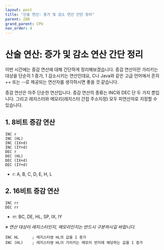 ```yaml
---
layout: post
title: "산술 연산: 증가 및 감소 연산 간단 정리"
parent: Z80
grand_parent: CPU
nav_order: 4
---
```


# 산술 연산: 증가 및 감소 연산 간단 정리

이번 시간에는 증감 연산에 대해 간단하게 정리해보겠습니다. 증감 연산이란 가리키는 대상을 단순히 1 증가, 1 감소시키는 연산인데요, C나 Java와 같은 고급 언어에서 흔히 ++ 또는 --로 제공되는 연산자를 생각하시면 좋을 것 같습니다.  
  
증감 연산은 아주 단순한 연산입니다. 증감 연산의 종류는 INC와 DEC 단 두 가지 뿐입니다. 그리고 레지스터와 메모리(레지스터 간접 주소지정) 모두 피연산자로 지정할 수 있습니다.  
  

## 1. 8비트 증감 연산
```
INC r
INC (HL)
INC (IX+d)
INC (IY+d)
DEC r
DEC (HL)
DEC (IX+d)
DEC (IY+d)
```
* r: A, B, C, D, E, H, L

## 2. 16비트 증감 연산
```
INC rr
DEC rr
```
* rr: BC, DE, HL, SP, IX, IY  

*※ 연산 대상이 레지스터인지, 메모리인지는 반드시 구분하시길 바랍니다.*  
```
INC HL      ; 레지스터쌍 HL의 값을 1 증가
INC (HL)    ; 레지스터쌍 HL이 가리키는 메모리 번지에 해당하는 값을 1 증가
```
